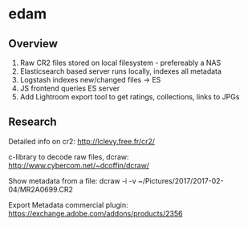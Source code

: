 # edam

## Overview
1. Raw CR2 files stored on local filesystem - prefereably a NAS
2. Elasticsearch based server runs locally, indexes all metadata
3. Logstash indexes new/changed files -> ES
4. JS frontend queries ES server
5. Add Lightroom export tool to get ratings, collections, links to JPGs

## Research
Detailed info on cr2:
http://lclevy.free.fr/cr2/

c-library to decode raw files, dcraw:
http://www.cybercom.net/~dcoffin/dcraw/

Show metadata from a file:
dcraw -i -v ~/Pictures/2017/2017-02-04/MR2A0699.CR2

Export Metadata commercial plugin:
https://exchange.adobe.com/addons/products/2356
